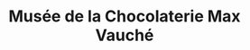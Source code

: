 ---
title: "Musée de la Chocolaterie Max Vauché"
url: /bracieux/musee-de-la-chocolaterie-max-vauche/
shop: chocolat
---